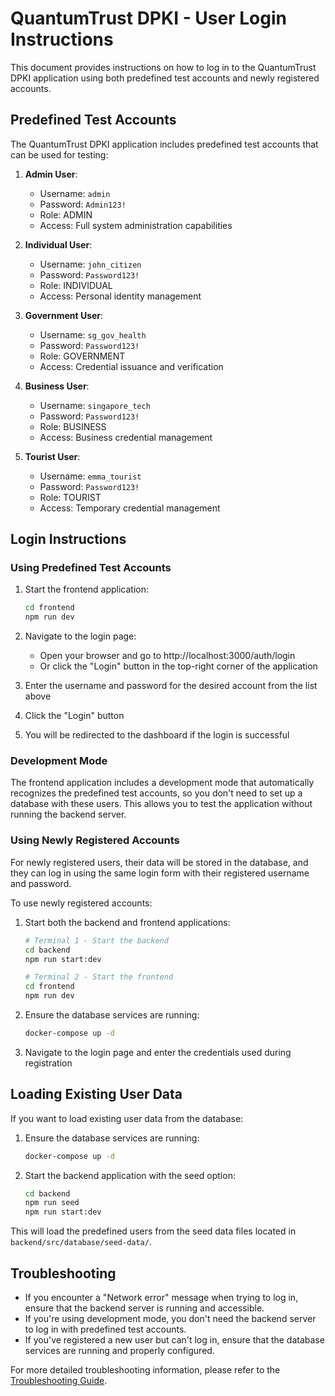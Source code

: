 # QuantumTrust DPKI - User Login Instructions

This document provides instructions on how to log in to the QuantumTrust DPKI application using both predefined test accounts and newly registered accounts.

## Predefined Test Accounts

The QuantumTrust DPKI application includes predefined test accounts that can be used for testing:

1. **Admin User**:
   - Username: `admin`
   - Password: `Admin123!`
   - Role: ADMIN
   - Access: Full system administration capabilities

2. **Individual User**:
   - Username: `john_citizen`
   - Password: `Password123!`
   - Role: INDIVIDUAL
   - Access: Personal identity management

3. **Government User**:
   - Username: `sg_gov_health`
   - Password: `Password123!`
   - Role: GOVERNMENT
   - Access: Credential issuance and verification

4. **Business User**:
   - Username: `singapore_tech`
   - Password: `Password123!`
   - Role: BUSINESS
   - Access: Business credential management

5. **Tourist User**:
   - Username: `emma_tourist`
   - Password: `Password123!`
   - Role: TOURIST
   - Access: Temporary credential management

## Login Instructions

### Using Predefined Test Accounts

1. Start the frontend application:
   ```bash
   cd frontend
   npm run dev
   ```

2. Navigate to the login page:
   - Open your browser and go to http://localhost:3000/auth/login
   - Or click the "Login" button in the top-right corner of the application

3. Enter the username and password for the desired account from the list above

4. Click the "Login" button

5. You will be redirected to the dashboard if the login is successful

### Development Mode

The frontend application includes a development mode that automatically recognizes the predefined test accounts, so you don't need to set up a database with these users. This allows you to test the application without running the backend server.

### Using Newly Registered Accounts

For newly registered users, their data will be stored in the database, and they can log in using the same login form with their registered username and password.

To use newly registered accounts:

1. Start both the backend and frontend applications:
   ```bash
   # Terminal 1 - Start the backend
   cd backend
   npm run start:dev

   # Terminal 2 - Start the frontend
   cd frontend
   npm run dev
   ```

2. Ensure the database services are running:
   ```bash
   docker-compose up -d
   ```

3. Navigate to the login page and enter the credentials used during registration

## Loading Existing User Data

If you want to load existing user data from the database:

1. Ensure the database services are running:
   ```bash
   docker-compose up -d
   ```

2. Start the backend application with the seed option:
   ```bash
   cd backend
   npm run seed
   npm run start:dev
   ```

This will load the predefined users from the seed data files located in `backend/src/database/seed-data/`.

## Troubleshooting

- If you encounter a "Network error" message when trying to log in, ensure that the backend server is running and accessible.
- If you're using development mode, you don't need the backend server to log in with predefined test accounts.
- If you've registered a new user but can't log in, ensure that the database services are running and properly configured.

For more detailed troubleshooting information, please refer to the [Troubleshooting Guide](docs/troubleshooting.md).
